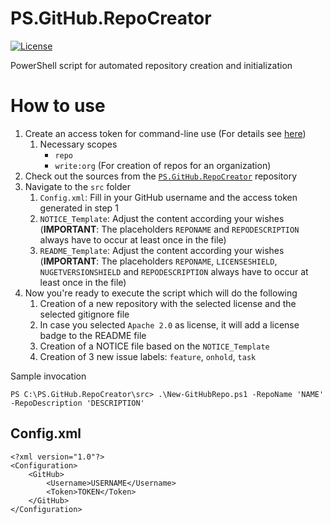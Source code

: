 # PS.GitHub.RepoCreator
[![License](https://img.shields.io/badge/license-Apache%20License%202.0-blue.svg)](https://github.com/rufer7/PS.GitHub.RepoCreator/blob/master/LICENSE)

PowerShell script for automated repository creation and initialization

# How to use

1. Create an access token for command-line use (For details see [here](https://help.github.com/articles/creating-an-access-token-for-command-line-use/))
    1. Necessary scopes
        * `repo`
        * `write:org` (For creation of repos for an organization)
2. Check out the sources from the [`PS.GitHub.RepoCreator`](https://github.com/rufer7/PS.GitHub.RepoCreator) repository
3. Navigate to the `src` folder
    1. `Config.xml`: Fill in your GitHub username and the access token generated in step 1
    2. `NOTICE_Template`: Adjust the content according your wishes (**IMPORTANT**: The placeholders `REPONAME` and `REPODESCRIPTION` always have to occur at least once in the file)
    3. `README_Template`: Adjust the content according your wishes (**IMPORTANT**: The placeholders `REPONAME`, `LICENSESHIELD`, `NUGETVERSIONSHIELD` and `REPODESCRIPTION` always have to occur at least once in the file)
4. Now you're ready to execute the script which will do the following
    1. Creation of a new repository with the selected license and the selected gitignore file
    2. In case you selected `Apache 2.0` as license, it will add a license badge to the README file
    3. Creation of a NOTICE file based on the `NOTICE_Template`
    4. Creation of 3 new issue labels: `feature`, `onhold`, `task`

Sample invocation

```
PS C:\PS.GitHub.RepoCreator\src> .\New-GitHubRepo.ps1 -RepoName 'NAME' -RepoDescription 'DESCRIPTION'
```

## Config.xml

```
<?xml version="1.0"?>
<Configuration>
	<GitHub>
		<Username>USERNAME</Username>
		<Token>TOKEN</Token>
	</GitHub>
</Configuration>
```

